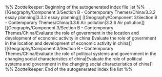 %% Zoottelkeeper: Beginning of the autogenerated index file list  %%
 [[Geography/Component 3/Section B - Contemporary Themes/China/3.3.2 essay planning|3.3.2 essay planning]]
 [[Geography/Component 3/Section B - Contemporary Themes/China/3.3.6 Air pollution|3.3.6 Air pollution]]
 [[Geography/Component 3/Section B - Contemporary Themes/China/Evaluate the role of government in the location and development of economic activity in china|Evaluate the role of government in the location and development of economic activity in china]]
 [[Geography/Component 3/Section B - Contemporary Themes/China/Evaluate the role of political systems and government in the changing social characteristics of china|Evaluate the role of political systems and government in the changing social characteristics of china]]
%% Zoottelkeeper: End of the autogenerated index file list  %%
